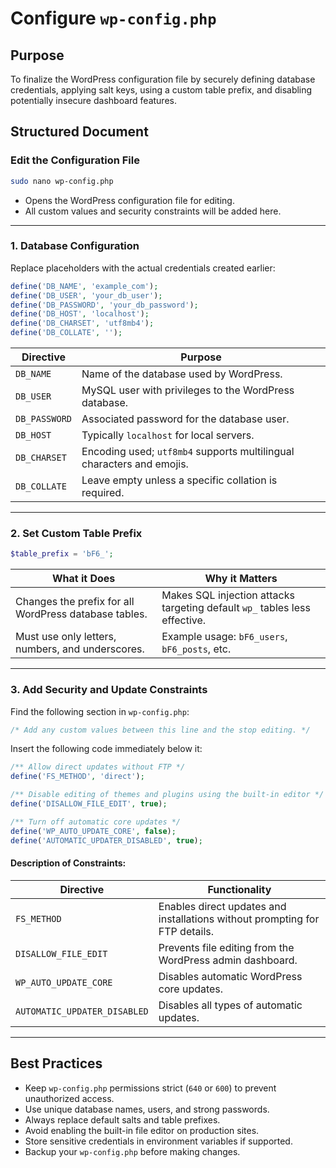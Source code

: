 
# Configure `wp-config.php`

## Purpose

To finalize the WordPress configuration file by securely defining database credentials, applying salt keys, using a custom table prefix, and disabling potentially insecure dashboard features.

## Structured Document

### Edit the Configuration File

```bash
sudo nano wp-config.php
```

* Opens the WordPress configuration file for editing.
* All custom values and security constraints will be added here.

---

### 1. Database Configuration

Replace placeholders with the actual credentials created earlier:

```php
define('DB_NAME', 'example_com');
define('DB_USER', 'your_db_user');
define('DB_PASSWORD', 'your_db_password');
define('DB_HOST', 'localhost');
define('DB_CHARSET', 'utf8mb4');
define('DB_COLLATE', '');
```

| Directive     | Purpose                                                               |
| ------------- | --------------------------------------------------------------------- |
| `DB_NAME`     | Name of the database used by WordPress.                               |
| `DB_USER`     | MySQL user with privileges to the WordPress database.                 |
| `DB_PASSWORD` | Associated password for the database user.                            |
| `DB_HOST`     | Typically `localhost` for local servers.                              |
| `DB_CHARSET`  | Encoding used; `utf8mb4` supports multilingual characters and emojis. |
| `DB_COLLATE`  | Leave empty unless a specific collation is required.                  |

---

### 2. Set Custom Table Prefix

```php
$table_prefix = 'bF6_';
```

| What it Does                                          | Why it Matters                                                             |
| ----------------------------------------------------- | -------------------------------------------------------------------------- |
| Changes the prefix for all WordPress database tables. | Makes SQL injection attacks targeting default `wp_` tables less effective. |
| Must use only letters, numbers, and underscores.      | Example usage: `bF6_users`, `bF6_posts`, etc.                              |

---

### 3. Add Security and Update Constraints

Find the following section in `wp-config.php`:

```php
/* Add any custom values between this line and the stop editing. */
```

Insert the following code immediately below it:

```php
/** Allow direct updates without FTP */
define('FS_METHOD', 'direct');

/** Disable editing of themes and plugins using the built-in editor */
define('DISALLOW_FILE_EDIT', true);

/** Turn off automatic core updates */
define('WP_AUTO_UPDATE_CORE', false);
define('AUTOMATIC_UPDATER_DISABLED', true);
```

#### Description of Constraints:

| Directive                    | Functionality                                                               |
| ---------------------------- | --------------------------------------------------------------------------- |
| `FS_METHOD`                  | Enables direct updates and installations without prompting for FTP details. |
| `DISALLOW_FILE_EDIT`         | Prevents file editing from the WordPress admin dashboard.                   |
| `WP_AUTO_UPDATE_CORE`        | Disables automatic WordPress core updates.                                  |
| `AUTOMATIC_UPDATER_DISABLED` | Disables all types of automatic updates.                                    |

---

## Best Practices

* Keep `wp-config.php` permissions strict (`640` or `600`) to prevent unauthorized access.
* Use unique database names, users, and strong passwords.
* Always replace default salts and table prefixes.
* Avoid enabling the built-in file editor on production sites.
* Store sensitive credentials in environment variables if supported.
* Backup your `wp-config.php` before making changes.
